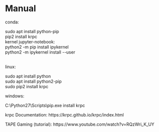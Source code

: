 # Manual

<p>conda:</p>
sudo apt install python-pip<br>
pip2 install krpc<br>
kernel jupyter-notebook:<br>
python2 -m pip install ipykernel<br>
python2 -m ipykernel install --user<br>
<br>
<p>linux:</p>
sudo apt install python<br>
sudo apt install python2-pip<br>
sudo pip2 install krpc<br>

<p>windows:</p>
<p>C:\Python27\Scripts\pip.exe install krpc</p>

<p>krpc Documentation: https://krpc.github.io/krpc/index.html</p>

<p>TAPE Gaming (tutorial): https://www.youtube.com/watch?v=RQzWri_K_UY</p>
